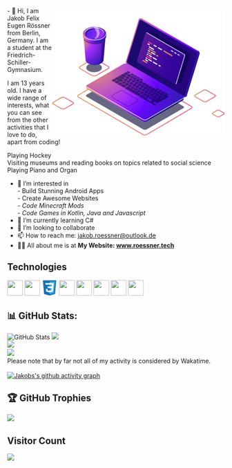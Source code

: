 <img src="Images/computer-illustration.png" min-width="400px" max-width="450px" width="400px" align="right" alt="Computer">
- 👋 Hi, I am Jakob Felix Eugen Rössner from Berlin, Germany.
I am a student at the Friedrich-Schiller-Gymnasium.

I am 13 years old. I have a wide range of interests, what you can see from the other activities that I love to do, apart from coding!

  Playing Hockey <br />
  Visiting museums and reading books on topics related to social science <br />
  Playing Piano and Organ <br />
- 👀 I’m interested in <br />
      - Build Stunning Android Apps <br />
      - Create Awesome Websites <br />
      - _Code Minecraft Mods_ <br />
      - _Code Games in Kotlin, Java and Javascript_ <br />
- 🌱 I’m currently learning C#
- 💞️ I’m looking to collaborate
- 📫 How to reach me: jakob.roessner@outlook.de
- 🙋‍♂️ All about me is at **My Website: www.roessner.tech**


## Technologies

<p align="left">
  <img src="https://raw.githubusercontent.com/danielcranney/readme-generator/main/public/icons/skills/javascript-colored.svg" width="36" height="36"/>
  <img src="https://raw.githubusercontent.com/danielcranney/readme-generator/main/public/icons/skills/html5-colored.svg" width="36" height="36"/>
  <img src="https://raw.githubusercontent.com/devicons/devicon/master/icons/css3/css3-original.svg" height="36" width="36">  
  <img src="https://cdn-icons-png.flaticon.com/512/226/226777.png" width="36" height="36"/>
  <img src="https://cdn-icons-png.flaticon.com/512/6132/6132221.png" width="36" height="36"/>
  <img src="https://cdn.jsdelivr.net/gh/devicons/devicon/icons/git/git-original.svg" height="36" width="36"/>
  <img src="https://cdn.jsdelivr.net/gh/devicons/devicon/icons/figma/figma-original.svg" height="36" width="36"/>
  <img src="https://cdn.jsdelivr.net/gh/devicons/devicon/icons/markdown/markdown-original.svg" height="36" width="36"/>
</p>

## 📊 GitHub Stats:

![GitHub Stats](https://github-readme-stats.vercel.app/api?username=fleetadmiraljakob&theme=gotham&count_private=true)
![](https://github-readme-streak-stats.herokuapp.com/?user=fleetadmiraljakob&theme=gotham) <br />
![](https://github-readme-stats.vercel.app/api/top-langs/?username=fleetadmiraljakob&theme=gotham&include_all_commits=true&count_private=true&langs_count=6) <br />
[![](https://github-readme-stats.vercel.app/api/wakatime?username=FleetAdmiralJakob&theme=gotham&layout=compact&hide=other&langs_count=20&all_time)](https://github.com/anuraghazra/github-readme-stats) <br />
Please note that by far not all of my activity is considered by Wakatime. <br /> <br />
[![Jakobs's github activity graph](https://activity-graph.herokuapp.com/graph?username=FleetAdmiralJakob&theme=gotham)](https://github.com/ashutosh00710/github-readme-activity-graph)

## 🏆 GitHub Trophies
![](https://github-profile-trophy.vercel.app/?username=fleetadmiraljakob&theme=darkhub&no-frame=true&no-bg=false&margin-w=4)

<!---
FleetAdmiralJakob/FleetAdmiralJakob is a ✨ special ✨ repository because its `README.md` (this file) appears on your GitHub profile.
You can click the Preview link to take a look at your changes.
--->

## Visitor Count
<img src="https://profile-counter.glitch.me/fleetadmiraljakob/count.svg" />
